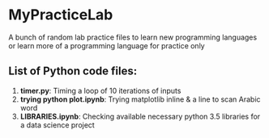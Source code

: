 # MyPracticeLab
A bunch of random lab practice files to learn new programming languages or learn more of a programming language
for practice only


## List of Python code files:
1. **timer.py**:
Timing a loop of 10 iterations of inputs
2. **trying python plot.ipynb**:
Trying matplotlib inline & a line to scan Arabic word
3. **LIBRARIES.ipynb**:
Checking available necessary python 3.5 libraries for a data science project
